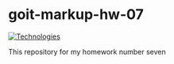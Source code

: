 # goit-markup-hw-07
[![Technologies](https://skillicons.dev/icons?i=html,css,scss)](https://skillicons.dev)

This repository for my homework number seven
